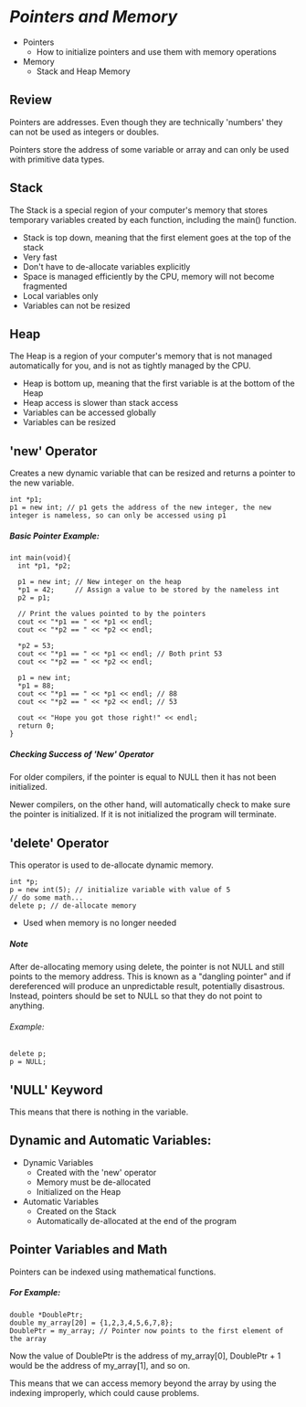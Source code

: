 # *Pointers and Memory*
* Pointers
    * How to initialize pointers and use them with memory operations
* Memory
    * Stack and Heap Memory

## Review
Pointers are addresses. Even though they are technically 'numbers' they can not be used as integers or doubles.

Pointers store the address of some variable or array and can only be used with primitive data types.

## Stack
The Stack is a special region of your computer's memory that stores temporary variables created by each function, including the main() function.

* Stack is top down, meaning that the first element goes at the top of the stack
* Very fast
* Don't have to de-allocate variables explicitly
* Space is managed efficiently by the CPU, memory will not become fragmented
* Local variables only
* Variables can not be resized

## Heap
The Heap is a region of your computer's memory that is not managed automatically for you, and is not as tightly managed by the CPU.

* Heap is bottom up, meaning that the first variable is at the bottom of the Heap
* Heap access is slower than stack access
* Variables can be accessed globally
* Variables can be resized

## 'new' Operator
Creates a new dynamic variable that can be resized and returns a pointer to the new variable.

    int *p1;
    p1 = new int; // p1 gets the address of the new integer, the new integer is nameless, so can only be accessed using p1

##### Basic Pointer Example:

    int main(void){
      int *p1, *p2;

      p1 = new int; // New integer on the heap
      *p1 = 42;     // Assign a value to be stored by the nameless int
      p2 = p1;

      // Print the values pointed to by the pointers
      cout << "*p1 == " << *p1 << endl;
      cout << "*p2 == " << *p2 << endl;

      *p2 = 53;
      cout << "*p1 == " << *p1 << endl; // Both print 53
      cout << "*p2 == " << *p2 << endl;

      p1 = new int;
      *p1 = 88;
      cout << "*p1 == " << *p1 << endl; // 88
      cout << "*p2 == " << *p2 << endl; // 53

      cout << "Hope you got those right!" << endl;
      return 0;
    }

##### Checking Success of 'New' Operator
For older compilers, if the pointer is equal to NULL then it has not been initialized.

Newer compilers, on the other hand, will automatically check to make sure the pointer is initialized. If it is not initialized the program will terminate.

## 'delete' Operator
This operator is used to de-allocate dynamic memory.

    int *p;
    p = new int(5); // initialize variable with value of 5
    // do some math...
    delete p; // de-allocate memory

* Used when memory is no longer needed

##### Note
After de-allocating memory using delete, the pointer is not NULL and still points to the memory address. This is known as a "dangling pointer" and if dereferenced will produce an unpredictable result, potentially disastrous.
Instead, pointers should be set to NULL so that they do not point to anything.

###### Example:

    delete p;
    p = NULL;

## 'NULL' Keyword
This means that there is nothing in the variable.

## Dynamic and Automatic Variables:
* Dynamic Variables
    * Created with the 'new' operator
    * Memory must be de-allocated
    * Initialized on the Heap
* Automatic Variables
    * Created on the Stack
    * Automatically de-allocated at the end of the program

## Pointer Variables and Math
Pointers can be indexed using mathematical functions.

##### For Example:

    double *DoublePtr;
    double my_array[20] = {1,2,3,4,5,6,7,8};
    DoublePtr = my_array; // Pointer now points to the first element of the array

Now the value of DoublePtr is the address of my_array[0], DoublePtr + 1 would be the address of my_array[1], and so on.

This means that we can access memory beyond the array by using the indexing improperly, which could cause problems.
